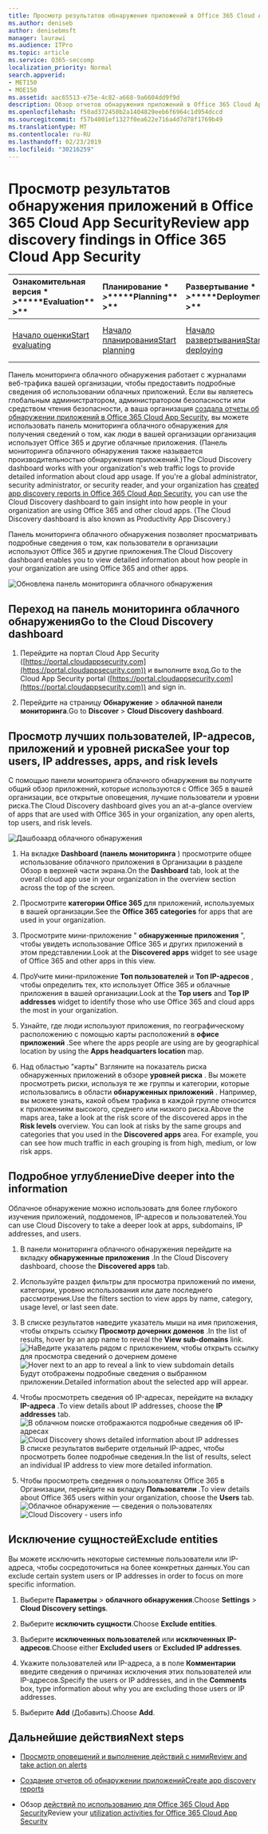```yaml
---
title: Просмотр результатов обнаружения приложений в Office 365 Cloud App Security
ms.author: deniseb
author: denisebmsft
manager: laurawi
ms.audience: ITPro
ms.topic: article
ms.service: O365-seccomp
localization_priority: Normal
search.appverid:
- MET150
- MOE150
ms.assetid: aac65513-e75e-4c82-a668-9a6604dd9f9d
description: Обзор отчетов обнаружения приложений в Office 365 Cloud App Security поможет вам узнать больше об использовании облачных приложений для пользователей в вашей организации. После создания отчетов об обнаружении приложений с помощью файлов журнала, полученных от брандмауэров и прокси-серверов, просмотрите результаты в панели мониторинга обнаружения приложений.
ms.openlocfilehash: f50ad372450b2a1404829eeb6f6964c1d954dccd
ms.sourcegitcommit: f57b4001ef1327f0ea622e716a4d7d78f1769b49
ms.translationtype: MT
ms.contentlocale: ru-RU
ms.lasthandoff: 02/23/2019
ms.locfileid: "30216259"
---
```

# <a name="review-app-discovery-findings-in-office-365-cloud-app-security"></a><span data-ttu-id="5a95e-104">Просмотр результатов обнаружения приложений в Office 365 Cloud App Security</span><span class="sxs-lookup"><span data-stu-id="5a95e-104">Review app discovery findings in Office 365 Cloud App Security</span></span>
  
|<span data-ttu-id="5a95e-105">Ознакомительная версия \* *\>*\*</span><span class="sxs-lookup"><span data-stu-id="5a95e-105">\*\*\*\*Evaluation\*\* \>\*\*</span></span>|<span data-ttu-id="5a95e-106">Планирование \* *\>*\*</span><span class="sxs-lookup"><span data-stu-id="5a95e-106">\*\*\*\*Planning\*\* \>\*\*</span></span>|<span data-ttu-id="5a95e-107">Развертывание \* *\>*\*</span><span class="sxs-lookup"><span data-stu-id="5a95e-107">\*\*\*\*Deployment\*\* \>\*\*</span></span>|<span data-ttu-id="5a95e-108">Использование \* \* \* \*</span><span class="sxs-lookup"><span data-stu-id="5a95e-108">\*\*\*\*Utilization\*\*\*\*</span></span>|
|:-----|:-----|:-----|:-----|
|[<span data-ttu-id="5a95e-109">Начало оценки</span><span class="sxs-lookup"><span data-stu-id="5a95e-109">Start evaluating</span></span>](office-365-cas-overview.md) <br/> |[<span data-ttu-id="5a95e-110">Начало планирования</span><span class="sxs-lookup"><span data-stu-id="5a95e-110">Start planning</span></span>](get-ready-for-office-365-cas.md) <br/> |[<span data-ttu-id="5a95e-111">Начало развертывания</span><span class="sxs-lookup"><span data-stu-id="5a95e-111">Start deploying</span></span>](turn-on-office-365-cas.md) <br/> |<span data-ttu-id="5a95e-112">Вот что вам!</span><span class="sxs-lookup"><span data-stu-id="5a95e-112">You are here!</span></span>  <br/> [<span data-ttu-id="5a95e-113">Дальнейшие действия</span><span class="sxs-lookup"><span data-stu-id="5a95e-113">Next steps</span></span>](#next-steps) <br/> |
   
<span data-ttu-id="5a95e-p102">Панель мониторинга облачного обнаружения работает с журналами веб-трафика вашей организации, чтобы предоставить подробные сведения об использовании облачных приложений. Если вы являетесь глобальным администратором, администратором безопасности или средством чтения безопасности, а ваша организация [создала отчеты об обнаружении приложений в Office 365 Cloud App Security](create-app-discovery-reports-in-ocas.md), вы можете использовать панель мониторинга облачного обнаружения для получения сведений о том, как люди в вашей организации организация использует Office 365 и другие облачные приложения. (Панель мониторинга облачного обнаружения также называется производительностью обнаружения приложений.)</span><span class="sxs-lookup"><span data-stu-id="5a95e-p102">The Cloud Discovery dashboard works with your organization's web traffic logs to provide detailed information about cloud app usage. If you're a global administrator, security administrator, or security reader, and your organization has [created app discovery reports in Office 365 Cloud App Security](create-app-discovery-reports-in-ocas.md), you can use the Cloud Discovery dashboard to gain insight into how people in your organization are using Office 365 and other cloud apps. (The Cloud Discovery dashboard is also known as Productivity App Discovery.)</span></span>
  
 <span data-ttu-id="5a95e-117">Панель мониторинга облачного обнаружения позволяет просматривать подробные сведения о том, как пользователи в организации используют Office 365 и другие приложения.</span><span class="sxs-lookup"><span data-stu-id="5a95e-117">The Cloud Discovery dashboard enables you to view detailed information about how people in your organization are using Office 365 and other apps.</span></span> 
  
![Обновлена панель мониторинга облачного обнаружения](media/12712681-c0b3-4cb3-b7fd-2cf2ad4e825f.png)
     
## <a name="go-to-the-cloud-discovery-dashboard"></a><span data-ttu-id="5a95e-119">Переход на панель мониторинга облачного обнаружения</span><span class="sxs-lookup"><span data-stu-id="5a95e-119">Go to the Cloud Discovery dashboard</span></span>

1. <span data-ttu-id="5a95e-120">Перейдите на портал Cloud App Security ([https://portal.cloudappsecurity.com](https://portal.cloudappsecurity.com)) и выполните вход.</span><span class="sxs-lookup"><span data-stu-id="5a95e-120">Go to the Cloud App Security portal ([https://portal.cloudappsecurity.com](https://portal.cloudappsecurity.com)) and sign in.</span></span>
    
2. <span data-ttu-id="5a95e-121">Перейдите на страницу **Обнаружение** \> **облачной панели мониторинга**.</span><span class="sxs-lookup"><span data-stu-id="5a95e-121">Go to **Discover** \> **Cloud Discovery dashboard**.</span></span>
    
## <a name="see-your-top-users-ip-addresses-apps-and-risk-levels"></a><span data-ttu-id="5a95e-122">Просмотр лучших пользователей, IP-адресов, приложений и уровней риска</span><span class="sxs-lookup"><span data-stu-id="5a95e-122">See your top users, IP addresses, apps, and risk levels</span></span>

<span data-ttu-id="5a95e-123">С помощью панели мониторинга облачного обнаружения вы получите общий обзор приложений, которые используются с Office 365 в вашей организации, все открытые оповещения, лучшие пользователи и уровни риска.</span><span class="sxs-lookup"><span data-stu-id="5a95e-123">The Cloud Discovery dashboard gives you an at-a-glance overview of apps that are used with Office 365 in your organization, any open alerts, top users, and risk levels.</span></span>
  
![Дашбоаард облачного обнаружения](media/06696946-fbdf-4781-b5b8-2ac074fcb2a1.png)
  
1. <span data-ttu-id="5a95e-125">На вкладке **Dashboard (панель мониторинга** ) просмотрите общее использование облачного приложения в Организации в разделе Обзор в верхней части экрана.</span><span class="sxs-lookup"><span data-stu-id="5a95e-125">On the **Dashboard** tab, look at the overall cloud app use in your organization in the overview section across the top of the screen.</span></span> 
    
2. <span data-ttu-id="5a95e-126">Просмотрите **категории Office 365** для приложений, используемых в вашей организации.</span><span class="sxs-lookup"><span data-stu-id="5a95e-126">See the **Office 365 categories** for apps that are used in your organization.</span></span> 
    
3. <span data-ttu-id="5a95e-127">Просмотрите мини-приложение " **обнаруженные приложения** ", чтобы увидеть использование Office 365 и других приложений в этом представлении.</span><span class="sxs-lookup"><span data-stu-id="5a95e-127">Look at the **Discovered apps** widget to see usage of Office 365 and other apps in this view.</span></span> 
    
4. <span data-ttu-id="5a95e-128">ПроУчите мини-приложение **Топ пользователей** и **Топ IP-адресов** , чтобы определить тех, кто использует Office 365 и облачные приложения в вашей организации.</span><span class="sxs-lookup"><span data-stu-id="5a95e-128">Look at the **Top users** and **Top IP addresses** widget to identify those who use Office 365 and cloud apps the most in your organization.</span></span> 
    
5. <span data-ttu-id="5a95e-129">Узнайте, где люди используют приложения, по географическому расположению с помощью карты расположений в **офисе приложений** .</span><span class="sxs-lookup"><span data-stu-id="5a95e-129">See where the apps people are using are by geographical location by using the **Apps headquarters location** map.</span></span> 
    
6. <span data-ttu-id="5a95e-p103">Над областью "карты" Взгляните на показатель риска обнаруженных приложений в обзоре **уровней риска** . Вы можете просмотреть риски, используя те же группы и категории, которые использовались в области **обнаруженных приложений** . Например, вы можете узнать, какой объем трафика в каждой группе относится к приложениям высокого, среднего или низкого риска.</span><span class="sxs-lookup"><span data-stu-id="5a95e-p103">Above the maps area, take a look at the risk score of the discovered apps in the **Risk levels** overview. You can look at risks by the same groups and categories that you used in the **Discovered apps** area. For example, you can see how much traffic in each grouping is from high, medium, or low risk apps.</span></span> 
    
## <a name="dive-deeper-into-the-information"></a><span data-ttu-id="5a95e-133">Подробное углубление</span><span class="sxs-lookup"><span data-stu-id="5a95e-133">Dive deeper into the information</span></span>

<span data-ttu-id="5a95e-134">Облачное обнаружение можно использовать для более глубокого изучения приложений, поддоменов, IP-адресов и пользователей.</span><span class="sxs-lookup"><span data-stu-id="5a95e-134">You can use Cloud Discovery to take a deeper look at apps, subdomains, IP addresses, and users.</span></span>
  
1. <span data-ttu-id="5a95e-135">В панели мониторинга облачного обнаружения перейдите на вкладку **обнаруженные приложения** .</span><span class="sxs-lookup"><span data-stu-id="5a95e-135">In the Cloud Discovery dashboard, choose the **Discovered apps** tab.</span></span> 
    
2. <span data-ttu-id="5a95e-136">Используйте раздел фильтры для просмотра приложений по имени, категории, уровню использования или дате последнего рассмотрения.</span><span class="sxs-lookup"><span data-stu-id="5a95e-136">Use the filters section to view apps by name, category, usage level, or last seen date.</span></span>
    
3. <span data-ttu-id="5a95e-137">В списке результатов наведите указатель мыши на имя приложения, чтобы открыть ссылку **Просмотр дочерних доменов** .</span><span class="sxs-lookup"><span data-stu-id="5a95e-137">In the list of results, hover by an app name to reveal the **View sub-domains** link.</span></span><br/> <span data-ttu-id="5a95e-138">![НаВедите указатель рядом с приложением, чтобы открыть ссылку для просмотра сведений о дочернем домене](media/4a212215-8a2c-46fd-9ef9-89e4064658a6.png)</span><span class="sxs-lookup"><span data-stu-id="5a95e-138">![Hover next to an app to reveal a link to view subdomain details](media/4a212215-8a2c-46fd-9ef9-89e4064658a6.png)</span></span><br/><span data-ttu-id="5a95e-139">Будут отображены подробные сведения о выбранном приложении.</span><span class="sxs-lookup"><span data-stu-id="5a95e-139">Detailed information about the selected app will appear.</span></span>
    
4. <span data-ttu-id="5a95e-140">Чтобы просмотреть сведения об IP-адресах, перейдите на вкладку **IP-адреса** .</span><span class="sxs-lookup"><span data-stu-id="5a95e-140">To view details about IP addresses, choose the **IP addresses** tab.</span></span><br/><span data-ttu-id="5a95e-141">![В облачном поиске отображаются подробные сведения об IP-адресах](media/0c742bf6-da9e-4d22-8656-a27a5007d5d5.png)</span><span class="sxs-lookup"><span data-stu-id="5a95e-141">![Cloud Discovery shows detailed information about IP addresses](media/0c742bf6-da9e-4d22-8656-a27a5007d5d5.png)</span></span><br/><span data-ttu-id="5a95e-142">В списке результатов выберите отдельный IP-адрес, чтобы просмотреть более подробные сведения.</span><span class="sxs-lookup"><span data-stu-id="5a95e-142">In the list of results, select an individual IP address to view more detailed information.</span></span>
    
5. <span data-ttu-id="5a95e-143">Чтобы просмотреть сведения о пользователях Office 365 в Организации, перейдите на вкладку **Пользователи** .</span><span class="sxs-lookup"><span data-stu-id="5a95e-143">To view details about Office 365 users within your organization, choose the **Users** tab.</span></span><br/><span data-ttu-id="5a95e-144">![Облачное обнаружение — сведения о пользователях](media/2d9c2d85-01e6-4057-8020-d9a68f26bbac.png)</span><span class="sxs-lookup"><span data-stu-id="5a95e-144">![Cloud Discovery - users info](media/2d9c2d85-01e6-4057-8020-d9a68f26bbac.png)</span></span>
  
## <a name="exclude-entities"></a><span data-ttu-id="5a95e-145">Исключение сущностей</span><span class="sxs-lookup"><span data-stu-id="5a95e-145">Exclude entities</span></span>

<span data-ttu-id="5a95e-146">Вы можете исключить некоторые системные пользователи или IP-адреса, чтобы сосредоточиться на более конкретных данных.</span><span class="sxs-lookup"><span data-stu-id="5a95e-146">You can exclude certain system users or IP addresses in order to focus on more specific information.</span></span>
  
1. <span data-ttu-id="5a95e-147">Выберите **Параметры** \> **облачного обнаружения**.</span><span class="sxs-lookup"><span data-stu-id="5a95e-147">Choose **Settings** \> **Cloud Discovery settings**.</span></span>
    
2. <span data-ttu-id="5a95e-148">Выберите **исключить сущности**.</span><span class="sxs-lookup"><span data-stu-id="5a95e-148">Choose **Exclude entities**.</span></span>
    
3. <span data-ttu-id="5a95e-149">Выберите **исключенных пользователей** или **исключенных IP-адресов**.</span><span class="sxs-lookup"><span data-stu-id="5a95e-149">Choose either **Excluded users** or **Excluded IP addresses**.</span></span>
    
4. <span data-ttu-id="5a95e-150">Укажите пользователей или IP-адреса, а в поле **Комментарии** введите сведения о причинах исключения этих пользователей или IP-адресов.</span><span class="sxs-lookup"><span data-stu-id="5a95e-150">Specify the users or IP addresses, and in the **Comments** box, type information about why you are excluding those users or IP addresses.</span></span> 
    
5. <span data-ttu-id="5a95e-151">Выберите **Add** (Добавить).</span><span class="sxs-lookup"><span data-stu-id="5a95e-151">Choose **Add**.</span></span>
    
## <a name="next-steps"></a><span data-ttu-id="5a95e-152">Дальнейшие действия</span><span class="sxs-lookup"><span data-stu-id="5a95e-152">Next steps</span></span>

- [<span data-ttu-id="5a95e-153">Просмотр оповещений и выполнение действий с ними</span><span class="sxs-lookup"><span data-stu-id="5a95e-153">Review and take action on alerts</span></span>](review-office-365-cas-alerts.md)
    
- [<span data-ttu-id="5a95e-154">Создание отчетов об обнаружении приложений</span><span class="sxs-lookup"><span data-stu-id="5a95e-154">Create app discovery reports</span></span>](create-app-discovery-reports-in-ocas.md)
    
- <span data-ttu-id="5a95e-155">Обзор [действий по использованию для Office 365 Cloud App Security](utilization-activities-for-ocas.md)</span><span class="sxs-lookup"><span data-stu-id="5a95e-155">Review your [utilization activities for Office 365 Cloud App Security](utilization-activities-for-ocas.md)</span></span>
    

